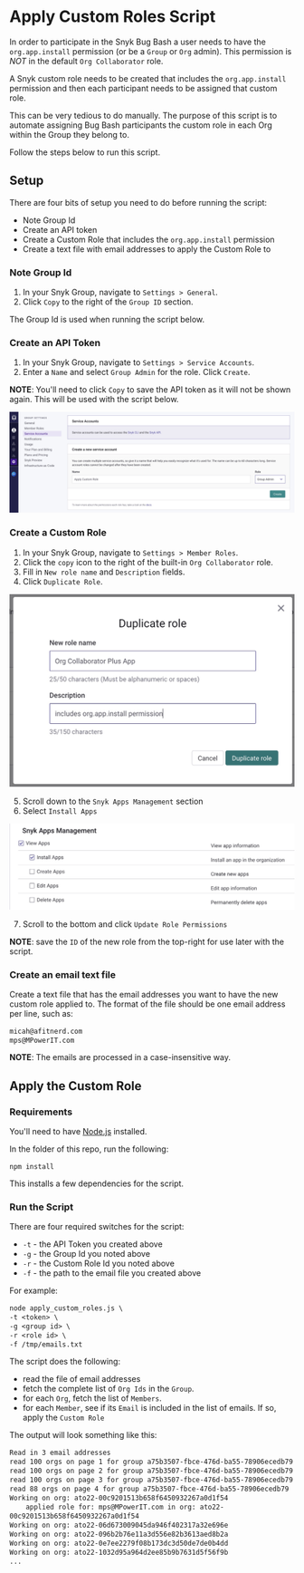 # Apply Custom Roles Script

In order to participate in the Snyk Bug Bash a user needs to have the `org.app.install` permission (or be a `Group` or `Org` admin). This permission is _NOT_ in the default `Org Collaborator` role.

A Snyk custom role needs to be created that includes the `org.app.install` permission and then each participant needs to be assigned that custom role.

This can be very tedious to do manually. The purpose of this script is to automate assigning Bug Bash participants the custom role in each Org within the Group they belong to.

Follow the steps below to run this script.

## Setup

There are four bits of setup you need to do before running the script:

- Note Group Id
- Create an API token
- Create a Custom Role that includes the `org.app.install` permission
- Create a text file with email addresses to apply the Custom Role to

### Note Group Id

1. In your Snyk Group, navigate to `Settings > General`.
2. Click `Copy` to the right of the `Group ID` section.

The Group Id is used when running the script below.

### Create an API Token

1. In your Snyk Group, navigate to `Settings > Service Accounts`.
2. Enter a `Name` and select `Group Admin` for the role. Click `Create`.

**NOTE**: You'll need to click `Copy` to save the API token as it will not be shown again. This will be used with the script below.

![ServiceAccount](img/ServiceAccount.jpg)

### Create a Custom Role

1. In your Snyk Group, navigate to `Settings > Member Roles`.
2. Click the `copy` icon to the right of the built-in `Org Collaborator` role.
3. Fill in `New role name` and `Description` fields.
4. Click `Duplicate Role`.

![DupRole](img/DupRole.jpg)

5. Scroll down to the `Snyk Apps Management` section
6. Select `Install Apps`

![InstallApps](img/InstallApps.jpg)

7. Scroll to the bottom and click `Update Role Permissions`

**NOTE**: save the `ID` of the new role from the top-right for use later with the script.

### Create an email text file

Create a text file that has the email addresses you want to have the new custom role applied to. The format of the file should be one email address per line, such as:

```
micah@afitnerd.com
mps@MPowerIT.com
```

**NOTE**: The emails are processed in a case-insensitive way.

## Apply the Custom Role

### Requirements

You'll need to have [Node.js](https://nodejs.org/) installed.

In the folder of this repo, run the following:

```
npm install
```

This installs a few dependencies for the script.

### Run the Script

There are four required switches for the script:

- `-t` - the API Token you created above
- `-g` - the Group Id you noted above
- `-r` - the Custom Role Id you noted above
- `-f` - the path to the email file you created above

For example:

```
node apply_custom_roles.js \
-t <token> \
-g <group id> \
-r <role id> \
-f /tmp/emails.txt
```

The script does the following:

- read the file of email addresses
- fetch the complete list of `Org Ids` in the `Group`.
- for each `Org`, fetch the list of `Members`.
- for each `Member`, see if its `Email` is included in the list of emails. If so, apply the `Custom Role`

The output will look something like this:

```
Read in 3 email addresses
read 100 orgs on page 1 for group a75b3507-fbce-476d-ba55-78906ecedb79
read 100 orgs on page 2 for group a75b3507-fbce-476d-ba55-78906ecedb79
read 100 orgs on page 3 for group a75b3507-fbce-476d-ba55-78906ecedb79
read 88 orgs on page 4 for group a75b3507-fbce-476d-ba55-78906ecedb79
Working on org: ato22-00c9201513b658f6450932267a0d1f54
	applied role for: mps@MPowerIT.com in org: ato22-00c9201513b658f6450932267a0d1f54
Working on org: ato22-06d673009045da946f402317a32e696e
Working on org: ato22-096b2b76e11a3d556e82b3613aed8b2a
Working on org: ato22-0e7ee2279f08b173dc3d50de7de0b4dd
Working on org: ato22-1032d95a964d2ee85b9b7631d5f56f9b
...
```
